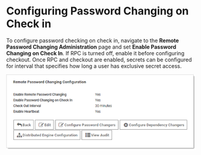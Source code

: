 [title]: # (Configuring Password Changing on Check in)
[tags]: # (Check In)
[priority]: # (1000)

# Configuring Password Changing on Check in

To configure password checking on check in, navigate to the **Remote Password Changing Administration** page and set **Enable Password Changing on Check In**. If RPC is turned off, enable it before configuring checkout. Once RPC and checkout are enabled, secrets can be configured for interval that specifies how long a user has exclusive secret access.

![1557778261267](images/1557778261267.png)
